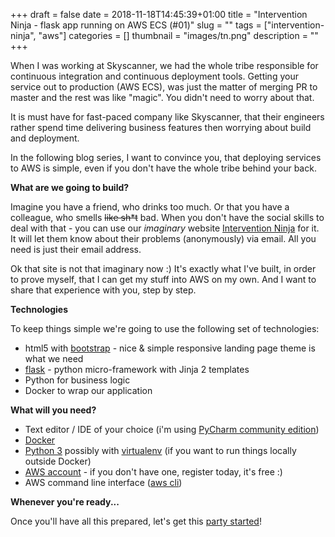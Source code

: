 +++ 
draft = false
date = 2018-11-18T14:45:39+01:00
title = "Intervention Ninja - flask app running on AWS ECS (#01)"
slug = "" 
tags = ["intervention-ninja", "aws"]
categories = []
thumbnail = "images/tn.png"
description = ""
+++

When I was working at Skyscanner, we had the whole tribe responsible for continuous integration and continuous deployment tools. 
Getting your service out to production (AWS ECS), was just the matter of merging PR to master and the rest was like "magic". You didn't need to worry about that.

It is must have for fast-paced company like Skyscanner, that their engineers rather spend time delivering business features then worrying about build and deployment. 
  
In the following blog series, I want to convince you, that deploying services to AWS is simple, even if you don't have the whole tribe behind your back.

**What are we going to build?**

Imagine you have a friend, who drinks too much. Or that you have a colleague, who smells ~~like sh*t~~ bad. 
When you don't have the social skills to deal with that - you can use our *imaginary* website <a href="https://www.intervention.ninja/index.html" target="_blank">Intervention Ninja</a> for it.
It will let them know about their problems (anonymously) via email. All you need is just their email address.

Ok that site is not that imaginary now :)  It's exactly what I've built, in order to prove myself, that I can get my stuff into AWS on my own.
And I want to share that experience with you, step by step.

**Technologies**

To keep things simple we're going to use the following set of technologies:

- html5 with <a href="https://getbootstrap.com/" target="_blank">bootstrap</a> - nice & simple responsive landing page theme is what we need
- <a href="http://flask.pocoo.org/" target="_blank">flask</a> - python micro-framework with Jinja 2 templates
- Python for business logic
- Docker to wrap our application

**What will you need?**

- Text editor / IDE of your choice (i'm using <a href="https://www.jetbrains.com/pycharm/download/" target="_blank">PyCharm community edition</a>)
- <a href="https://www.docker.com/get-started" target="_blank">Docker</a>
- <a href="https://realpython.com/installing-python/" target="_blank">Python 3</a> possibly with <a href="https://virtualenv.pypa.io/en/latest/" target="_blank">virtualenv</a> (if you want to run things locally outside Docker)
- <a href="https://aws.amazon.com/free/" target="_blank">AWS account</a> - if you don't have one, register today, it's free :) 
- AWS command line interface (<a href="https://docs.aws.amazon.com/cli/latest/userguide/installing.html" target="_blank">aws cli</a>) 

**Whenever you're ready...**

Once you'll have all this prepared, let's get this [party started](/posts/003-intervention-ninja-deploy-flask-hello-world-to-aws-ecs)!

